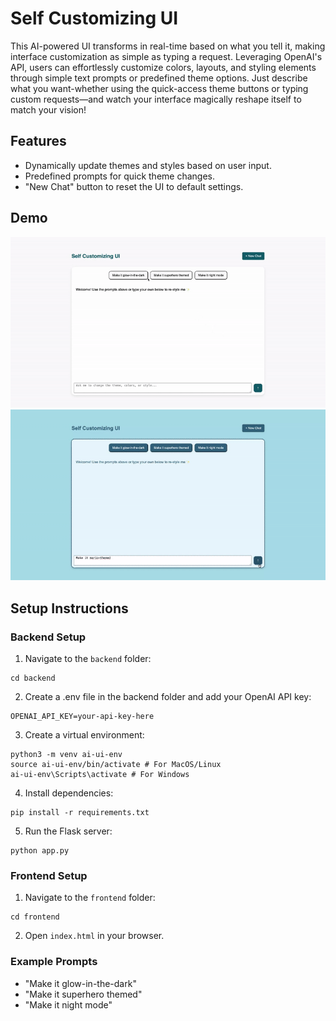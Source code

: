 # Self Customizing UI

This AI-powered UI transforms in real-time based on what you tell it, making interface customization as simple as typing a request. Leveraging OpenAI's API, users can effortlessly customize colors, layouts, and styling elements through simple text prompts or predefined theme options. Just describe what you want-whether using the quick-access theme buttons or typing custom requests—and watch your interface magically reshape itself to match your vision!

## Features
- Dynamically update themes and styles based on user input.
- Predefined prompts for quick theme changes.
- "New Chat" button to reset the UI to default settings.

## Demo

![UI Demo](assets/testvid1.gif)
![UI Demo](assets/testvid3.gif)


## Setup Instructions

### Backend Setup
1. Navigate to the `backend` folder:
```
cd backend
```

2. Create a .env file in the backend folder and add your OpenAI API key:
```
OPENAI_API_KEY=your-api-key-here
```

3. Create a virtual environment:
```
python3 -m venv ai-ui-env
source ai-ui-env/bin/activate # For MacOS/Linux
ai-ui-env\Scripts\activate # For Windows
```

4. Install dependencies:
```
pip install -r requirements.txt
```

5. Run the Flask server:
```
python app.py
```

### Frontend Setup
1. Navigate to the `frontend` folder:
```
cd frontend
```

2. Open `index.html` in your browser.

### Example Prompts
- "Make it glow-in-the-dark"
- "Make it superhero themed"
- "Make it night mode"
